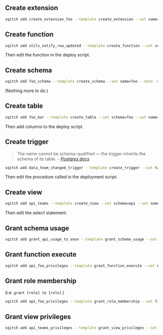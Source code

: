 ## Create extension

```sh
sqitch add create_extension_foo --template create_extension --set name=foo --note 'Create extension foo'
```

## Create function

```sh
sqitch add utils_notify_row_updated --template create_function --set schema=utils --set name=notify_row_updated --note 'Add utils.notify_row_updated function'
```

Then edit the function in the deploy script.

## Create schema

```sh
sqitch add foo_schema --template create_schema --set name=foo --note 'Add foo schema'
```

(Nothing more to do.)

## Create table

```sh
sqitch add foo_bar --template create_table --set schema=foo --set name=bar --note 'Add foo.bar table'
```

Then add columns to the deploy script.

## Create trigger

<blockquote>
The name cannot be schema-qualified — the trigger inherits the schema of its
table. - <cite><a href="https://www.postgresql.org/docs/9.5/static/sql-createtrigger.html">Postgres docs</a></cite>
</blockquote>

```sh
sqitch add data_team_changed_trigger --template create_trigger --set table_schema=data --set table_name=team --set trigger_name=team_changed --note 'Add data.team_changed trigger'
```

Then edit the procedure called in the deployment script.

## Create view

```sh
sqitch add api_teams --template create_view --set schema=api --set name=teams --note 'Add api.teams view'
```

Then edit the select statement.

## Grant schema usage

```sh
sqitch add grant_api_usage_to_anon --template grant_schema_usage --set schema=api --set role=anon --note 'Grant usage on api schema to anon'
```

## Grant function execute

```sh
sqitch add api_foo_privileges --template grant_function_execute --set name=api.login --set role=web_user --note 'Grant execute on api.login to web_user'
```

## Grant role membership

(i.e. `grant [role] to [role]`.)

```sh
sqitch add api_foo_privileges --template grant_role_membership --set from_role=web_user --set role=authenticator --note 'Grant web_user to authenticator'
```

## Grant view privileges

```sh
sqitch add api_teams_privileges --template grant_view_privileges --set type=select --set schema=api --set table=teams --set role=web_user --note 'Grant select on api.teams to web_user'
```
